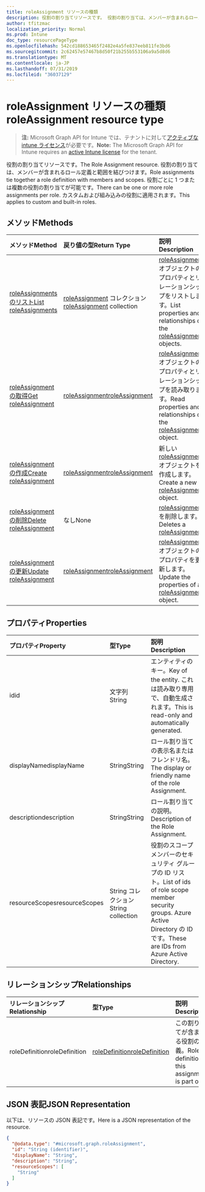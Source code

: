 ```yaml
---
title: roleAssignment リソースの種類
description: 役割の割り当てリソースです。 役割の割り当ては、メンバーが含まれるロール定義と範囲を結びつけます。 役割ごとに 1 つまたは複数の役割の割り当てが可能です。 カスタムおよび組み込みの役割に適用されます。
author: tfitzmac
localization_priority: Normal
ms.prod: Intune
doc_type: resourcePageType
ms.openlocfilehash: 542cd188653465f2482e4a5fe837eeb811fe3bd6
ms.sourcegitcommit: 2c62457e57467b8d50f21b255b553106a9a5d8d6
ms.translationtype: MT
ms.contentlocale: ja-JP
ms.lasthandoff: 07/31/2019
ms.locfileid: "36037129"
---
```

# <a name="roleassignment-resource-type"></a><span data-ttu-id="8541b-106">roleAssignment リソースの種類</span><span class="sxs-lookup"><span data-stu-id="8541b-106">roleAssignment resource type</span></span>

> <span data-ttu-id="8541b-107">**注:** Microsoft Graph API for Intune では、テナントに対して[アクティブな intune ライセンス](https://go.microsoft.com/fwlink/?linkid=839381)が必要です。</span><span class="sxs-lookup"><span data-stu-id="8541b-107">**Note:** The Microsoft Graph API for Intune requires an [active Intune license](https://go.microsoft.com/fwlink/?linkid=839381) for the tenant.</span></span>

<span data-ttu-id="8541b-108">役割の割り当てリソースです。</span><span class="sxs-lookup"><span data-stu-id="8541b-108">The Role Assignment resource.</span></span> <span data-ttu-id="8541b-109">役割の割り当ては、メンバーが含まれるロール定義と範囲を結びつけます。</span><span class="sxs-lookup"><span data-stu-id="8541b-109">Role assignments tie together a role definition with members and scopes.</span></span> <span data-ttu-id="8541b-110">役割ごとに 1 つまたは複数の役割の割り当てが可能です。</span><span class="sxs-lookup"><span data-stu-id="8541b-110">There can be one or more role assignments per role.</span></span> <span data-ttu-id="8541b-111">カスタムおよび組み込みの役割に適用されます。</span><span class="sxs-lookup"><span data-stu-id="8541b-111">This applies to custom and built-in roles.</span></span>

## <a name="methods"></a><span data-ttu-id="8541b-112">メソッド</span><span class="sxs-lookup"><span data-stu-id="8541b-112">Methods</span></span>
|<span data-ttu-id="8541b-113">メソッド</span><span class="sxs-lookup"><span data-stu-id="8541b-113">Method</span></span>|<span data-ttu-id="8541b-114">戻り値の型</span><span class="sxs-lookup"><span data-stu-id="8541b-114">Return Type</span></span>|<span data-ttu-id="8541b-115">説明</span><span class="sxs-lookup"><span data-stu-id="8541b-115">Description</span></span>|
|:---|:---|:---|
|[<span data-ttu-id="8541b-116">roleAssignments のリスト</span><span class="sxs-lookup"><span data-stu-id="8541b-116">List roleAssignments</span></span>](../api/intune-rbac-roleassignment-list.md)|<span data-ttu-id="8541b-117">[roleAssignment](../resources/intune-rbac-roleassignment.md) コレクション</span><span class="sxs-lookup"><span data-stu-id="8541b-117">[roleAssignment](../resources/intune-rbac-roleassignment.md) collection</span></span>|<span data-ttu-id="8541b-118">[roleAssignment](../resources/intune-rbac-roleassignment.md) オブジェクトのプロパティとリレーションシップをリストします。</span><span class="sxs-lookup"><span data-stu-id="8541b-118">List properties and relationships of the [roleAssignment](../resources/intune-rbac-roleassignment.md) objects.</span></span>|
|[<span data-ttu-id="8541b-119">roleAssignment の取得</span><span class="sxs-lookup"><span data-stu-id="8541b-119">Get roleAssignment</span></span>](../api/intune-rbac-roleassignment-get.md)|[<span data-ttu-id="8541b-120">roleAssignment</span><span class="sxs-lookup"><span data-stu-id="8541b-120">roleAssignment</span></span>](../resources/intune-rbac-roleassignment.md)|<span data-ttu-id="8541b-121">[roleAssignment](../resources/intune-rbac-roleassignment.md) オブジェクトのプロパティとリレーションシップを読み取ります。</span><span class="sxs-lookup"><span data-stu-id="8541b-121">Read properties and relationships of the [roleAssignment](../resources/intune-rbac-roleassignment.md) object.</span></span>|
|[<span data-ttu-id="8541b-122">roleAssignment の作成</span><span class="sxs-lookup"><span data-stu-id="8541b-122">Create roleAssignment</span></span>](../api/intune-rbac-roleassignment-create.md)|[<span data-ttu-id="8541b-123">roleAssignment</span><span class="sxs-lookup"><span data-stu-id="8541b-123">roleAssignment</span></span>](../resources/intune-rbac-roleassignment.md)|<span data-ttu-id="8541b-124">新しい [roleAssignment](../resources/intune-rbac-roleassignment.md) オブジェクトを作成します。</span><span class="sxs-lookup"><span data-stu-id="8541b-124">Create a new [roleAssignment](../resources/intune-rbac-roleassignment.md) object.</span></span>|
|[<span data-ttu-id="8541b-125">roleAssignment の削除</span><span class="sxs-lookup"><span data-stu-id="8541b-125">Delete roleAssignment</span></span>](../api/intune-rbac-roleassignment-delete.md)|<span data-ttu-id="8541b-126">なし</span><span class="sxs-lookup"><span data-stu-id="8541b-126">None</span></span>|<span data-ttu-id="8541b-127">[roleAssignment](../resources/intune-rbac-roleassignment.md) を削除します。</span><span class="sxs-lookup"><span data-stu-id="8541b-127">Deletes a [roleAssignment](../resources/intune-rbac-roleassignment.md).</span></span>|
|[<span data-ttu-id="8541b-128">roleAssignment の更新</span><span class="sxs-lookup"><span data-stu-id="8541b-128">Update roleAssignment</span></span>](../api/intune-rbac-roleassignment-update.md)|[<span data-ttu-id="8541b-129">roleAssignment</span><span class="sxs-lookup"><span data-stu-id="8541b-129">roleAssignment</span></span>](../resources/intune-rbac-roleassignment.md)|<span data-ttu-id="8541b-130">[roleAssignment](../resources/intune-rbac-roleassignment.md) オブジェクトのプロパティを更新します。</span><span class="sxs-lookup"><span data-stu-id="8541b-130">Update the properties of a [roleAssignment](../resources/intune-rbac-roleassignment.md) object.</span></span>|

## <a name="properties"></a><span data-ttu-id="8541b-131">プロパティ</span><span class="sxs-lookup"><span data-stu-id="8541b-131">Properties</span></span>
|<span data-ttu-id="8541b-132">プロパティ</span><span class="sxs-lookup"><span data-stu-id="8541b-132">Property</span></span>|<span data-ttu-id="8541b-133">型</span><span class="sxs-lookup"><span data-stu-id="8541b-133">Type</span></span>|<span data-ttu-id="8541b-134">説明</span><span class="sxs-lookup"><span data-stu-id="8541b-134">Description</span></span>|
|:---|:---|:---|
|<span data-ttu-id="8541b-135">id</span><span class="sxs-lookup"><span data-stu-id="8541b-135">id</span></span>|<span data-ttu-id="8541b-136">文字列</span><span class="sxs-lookup"><span data-stu-id="8541b-136">String</span></span>|<span data-ttu-id="8541b-137">エンティティのキー。</span><span class="sxs-lookup"><span data-stu-id="8541b-137">Key of the entity.</span></span> <span data-ttu-id="8541b-138">これは読み取り専用で、自動生成されます。</span><span class="sxs-lookup"><span data-stu-id="8541b-138">This is read-only and automatically generated.</span></span>|
|<span data-ttu-id="8541b-139">displayName</span><span class="sxs-lookup"><span data-stu-id="8541b-139">displayName</span></span>|<span data-ttu-id="8541b-140">String</span><span class="sxs-lookup"><span data-stu-id="8541b-140">String</span></span>|<span data-ttu-id="8541b-141">ロール割り当ての表示名またはフレンドリ名。</span><span class="sxs-lookup"><span data-stu-id="8541b-141">The display or friendly name of the role Assignment.</span></span>|
|<span data-ttu-id="8541b-142">description</span><span class="sxs-lookup"><span data-stu-id="8541b-142">description</span></span>|<span data-ttu-id="8541b-143">String</span><span class="sxs-lookup"><span data-stu-id="8541b-143">String</span></span>|<span data-ttu-id="8541b-144">ロール割り当ての説明。</span><span class="sxs-lookup"><span data-stu-id="8541b-144">Description of the Role Assignment.</span></span>|
|<span data-ttu-id="8541b-145">resourceScopes</span><span class="sxs-lookup"><span data-stu-id="8541b-145">resourceScopes</span></span>|<span data-ttu-id="8541b-146">String コレクション</span><span class="sxs-lookup"><span data-stu-id="8541b-146">String collection</span></span>|<span data-ttu-id="8541b-147">役割のスコープ メンバーのセキュリティ グループの ID リスト。</span><span class="sxs-lookup"><span data-stu-id="8541b-147">List of ids of role scope member security groups.</span></span>  <span data-ttu-id="8541b-148">Azure Active Directory の ID です。</span><span class="sxs-lookup"><span data-stu-id="8541b-148">These are IDs from Azure Active Directory.</span></span>|

## <a name="relationships"></a><span data-ttu-id="8541b-149">リレーションシップ</span><span class="sxs-lookup"><span data-stu-id="8541b-149">Relationships</span></span>
|<span data-ttu-id="8541b-150">リレーションシップ</span><span class="sxs-lookup"><span data-stu-id="8541b-150">Relationship</span></span>|<span data-ttu-id="8541b-151">型</span><span class="sxs-lookup"><span data-stu-id="8541b-151">Type</span></span>|<span data-ttu-id="8541b-152">説明</span><span class="sxs-lookup"><span data-stu-id="8541b-152">Description</span></span>|
|:---|:---|:---|
|<span data-ttu-id="8541b-153">roleDefinition</span><span class="sxs-lookup"><span data-stu-id="8541b-153">roleDefinition</span></span>|[<span data-ttu-id="8541b-154">roleDefinition</span><span class="sxs-lookup"><span data-stu-id="8541b-154">roleDefinition</span></span>](../resources/intune-rbac-roledefinition.md)|<span data-ttu-id="8541b-155">この割り当てが含まれる役割の定義。</span><span class="sxs-lookup"><span data-stu-id="8541b-155">Role definition this assignment is part of.</span></span>|

## <a name="json-representation"></a><span data-ttu-id="8541b-156">JSON 表記</span><span class="sxs-lookup"><span data-stu-id="8541b-156">JSON Representation</span></span>
<span data-ttu-id="8541b-157">以下は、リソースの JSON 表記です。</span><span class="sxs-lookup"><span data-stu-id="8541b-157">Here is a JSON representation of the resource.</span></span>
<!-- {
  "blockType": "resource",
  "keyProperty": "id",
  "@odata.type": "microsoft.graph.roleAssignment"
}
-->
``` json
{
  "@odata.type": "#microsoft.graph.roleAssignment",
  "id": "String (identifier)",
  "displayName": "String",
  "description": "String",
  "resourceScopes": [
    "String"
  ]
}
```



